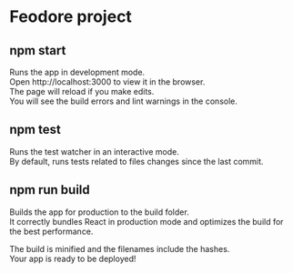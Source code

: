 # Feodore project 
## npm start

Runs the app in development mode.  
Open http://localhost:3000 to view it in the browser.  
The page will reload if you make edits.  
You will see the build errors and lint warnings in the console.

## npm test

Runs the test watcher in an interactive mode.  
By default, runs tests related to files changes since the last commit.

## npm run build

Builds the app for production to the build folder.  
It correctly bundles React in production mode and optimizes the build for the best performance.  

The build is minified and the filenames include the hashes.  
Your app is ready to be deployed!